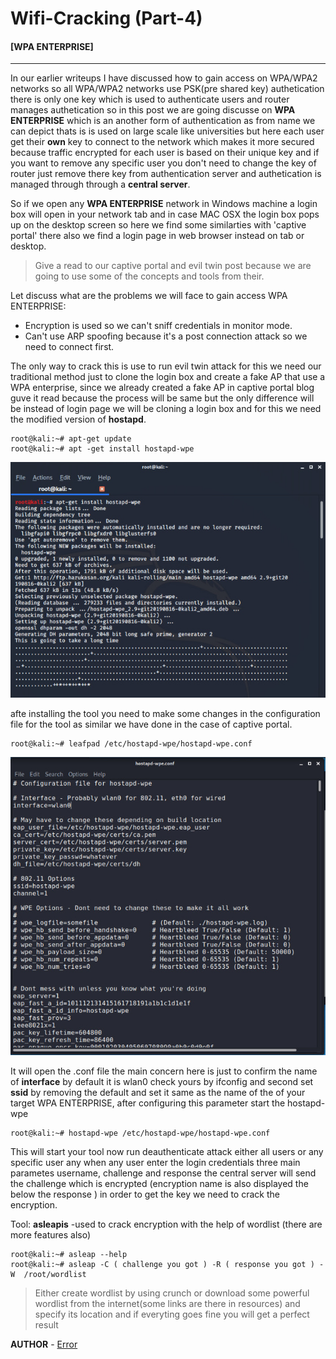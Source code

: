 # Wifi-Cracking (Part-4) 

#### [WPA ENTERPRISE]
---

In our earlier writeups I have discussed how to gain access on WPA/WPA2 networks so all WPA/WPA2 networks use PSK(pre shared key) authetication there is only one key which is used to authenticate users and router manages authetication so in this post we are going discusse on **WPA ENTERPRISE** which is an another form of authentication as from name we can depict thats is is used on large scale like universities but here each user get their **own** key to connect to the network which makes it more secured because traffic encrypted for each user is based on their unique key and if you want to remove any specific user you don't need to change the key of router just remove there key from authentication server  and authetication is managed through through a **central server**.

So if we open any **WPA ENTERPRISE** network in Windows machine a login box will open in your network tab and in case MAC OSX the login box pops up on the desktop screen so here we find some similarties with 'captive portal' there also we find a login page in web browser instead on tab or desktop.

> Give a read to our captive portal and evil twin post because we are going to use some of the concepts and tools from their.

Let discuss what are the problems we will face to gain access WPA ENTERPRISE:
- Encryption is used so we can't sniff credentials in monitor mode.
- Can't use ARP spoofing because it's a post connection attack so we need to connect first.

The only way to crack this is use to run evil twin attack for this we need our traditional method just to clone the login box and create a fake AP that use a WPA enterprise, since we already created a fake AP in captive portal blog guve it read because the process will be same but the only difference will be instead of login page we will be cloning a login box and for this we need the modified version of **hostapd**.

```
root@kali:~# apt-get update
root@kali:~# apt -get install hostapd-wpe

```

![](img/wpae/wp1.jpeg)

afte installing the tool you need to make some changes in the configuration file for the tool as similar we have done in the case of captive portal.

```
root@kali:~# leafpad /etc/hostapd-wpe/hostapd-wpe.conf

```
![](img/wpae/wp2.jpeg)

It will open the .conf file the main concern here is just to confirm the name of **interface** by default it is wlan0 check yours by
ifconfig and second set **ssid** by removing the default and set it same as the name of the of your target WPA ENTERPRISE, after configuring this parameter start the hostapd-wpe

```
root@kali:~# hostapd-wpe /etc/hostapd-wpe/hostapd-wpe.conf

```

This will start your tool now run  deauthenticate  attack either all users or any specific user any when any user enter the login credentials three main parametes username, challenge and response the central server will send the challenge which is encrypted (encryption name is also displayed the below the response ) in order to get the key we need to crack  the encryption.


Tool: **asleapis** -used to crack encryption with the help of wordlist (there are more features also)

```
root@kali:~# asleap --help
root@kali:~# asleap -C ( challenge you got ) -R ( response you got ) -W  /root/wordlist

```
>Either create wordlist by using crunch or download some powerful wordlist from the internet(some links are there in resources) and specify its location and if everyting goes fine you will get a perfect result


**AUTHOR** - [Error](https://github.com/Error-200)
